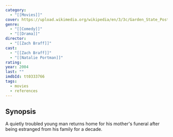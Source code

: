 ```yaml
---
category:
  - "[[Movies]]"
cover: https://upload.wikimedia.org/wikipedia/en/3/3c/Garden_State_Poster.jpg
genre:
  - "[[Comedy]]"
  - "[[Drama]]"
director:
  - "[[Zach Braff]]"
cast:
  - "[[Zach Braff]]"
  - "[[Natalie Portman]]"
rating: 
year: 2004
last: ""
imdbId: tt0333766
tags:
  - movies
  - references
---
```

## Synopsis
A quietly troubled young man returns home for his mother's funeral after being estranged from his family for a decade.
